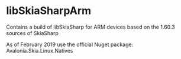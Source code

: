 # libSkiaSharpArm
Contains a build of libSkiaSharp for ARM devices based on the 1.60.3 sources of SkiaSharp

As of February 2019 use the official Nuget package: Avalonia.Skia.Linux.Natives
